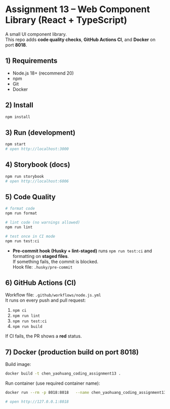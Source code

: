 # Assignment 13 – Web Component Library (React + TypeScript)

A small UI component library.  
This repo adds **code quality checks**, **GitHub Actions CI**, and **Docker** on port **8018**.

## 1) Requirements

- Node.js 18+ (recommend 20)
- npm
- Git
- Docker

## 2) Install

```bash
npm install
```

## 3) Run (development)

```bash
npm start
# open http://localhost:3000
```

## 4) Storybook (docs)

```bash
npm run storybook
# open http://localhost:6006
```

## 5) Code Quality

```bash
# format code
npm run format

# lint code (no warnings allowed)
npm run lint

# test once in CI mode
npm run test:ci
```

- **Pre-commit hook (Husky + lint-staged)** runs `npm run test:ci` and formatting on **staged files**.  
  If something fails, the commit is blocked.  
  Hook file: `.husky/pre-commit`

## 6) GitHub Actions (CI)

Workflow file: `.github/workflows/node.js.yml`  
It runs on every push and pull request:

1. `npm ci`
2. `npm run lint`
3. `npm run test:ci`
4. `npm run build`

If CI fails, the PR shows a **red** status.

## 7) Docker (production build on port 8018)

Build image:

```bash
docker build -t chen_yaohuang_coding_assignment13 .
```

Run container (use required container name):

```bash
docker run --rm -p 8018:8018   --name chen_yaohuang_coding_assignment13   chen_yaohuang_coding_assignment13

# open http://127.0.0.1:8018
```
